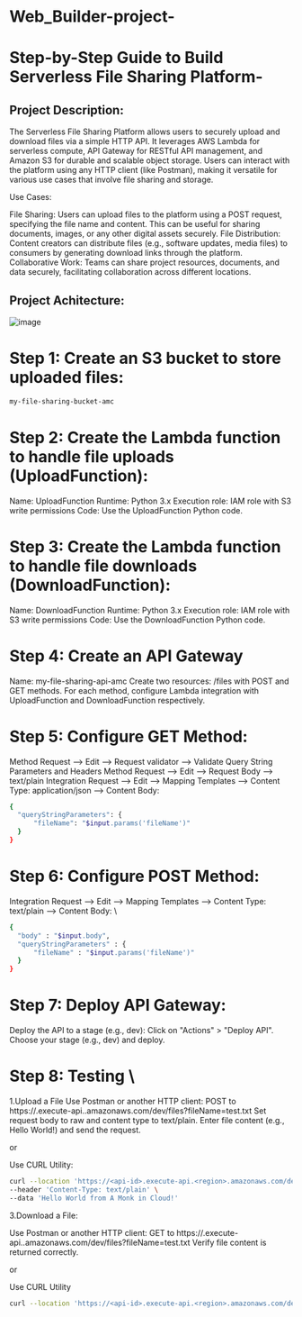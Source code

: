 # Web_Builder-project-

# Step-by-Step Guide to Build Serverless File Sharing Platform-

## Project Description:
The Serverless File Sharing Platform allows users to securely upload and download files via a simple HTTP API. It leverages AWS Lambda for serverless compute, API Gateway for RESTful API management, and Amazon S3 for durable and scalable object storage. Users can interact with the platform using any HTTP client (like Postman), making it versatile for various use cases that involve file sharing and storage.

Use Cases:

File Sharing: Users can upload files to the platform using a POST request, specifying the file name and content. This can be useful for sharing documents, images, or any other digital assets securely.
File Distribution: Content creators can distribute files (e.g., software updates, media files) to consumers by generating download links through the platform.
Collaborative Work: Teams can share project resources, documents, and data securely, facilitating collaboration across different locations.

## Project Achitecture:
![image](https://github.com/user-attachments/assets/01a5c0e2-1f03-4daa-97e7-3bf96fcc6150)

# Step 1: Create an S3 bucket to store uploaded files:
```bash
my-file-sharing-bucket-amc
```
# Step 2: Create the Lambda function to handle file uploads (UploadFunction):
Name: UploadFunction
Runtime: Python 3.x
Execution role: IAM role with S3 write permissions
Code: Use the UploadFunction Python code.

# Step 3: Create the Lambda function to handle file downloads (DownloadFunction):
Name: DownloadFunction
Runtime: Python 3.x
Execution role: IAM role with S3 write permissions
Code: Use the DownloadFunction Python code.

# Step 4: Create an API Gateway
Name: my-file-sharing-api-amc
Create two resources: /files with POST and GET methods.
For each method, configure Lambda integration with UploadFunction and DownloadFunction respectively.

# Step 5: Configure GET Method:
Method Request --> Edit --> Request validator --> Validate Query String Parameters and Headers
Method Request --> Edit --> Request Body --> text/plain
Integration Request --> Edit --> Mapping Templates --> Content Type: application/json --> Content Body:
```bash
{
  "queryStringParameters": {
      "fileName": "$input.params('fileName')"
  }
}
```
# Step 6: Configure POST Method:
Integration Request --> Edit --> Mapping Templates --> Content Type: text/plain --> Content Body: \
```bash
{
  "body" : "$input.body",
  "queryStringParameters" : {
      "fileName" : "$input.params('fileName')"
  }
}
```
# Step 7: Deploy API Gateway:
Deploy the API to a stage (e.g., dev):
Click on "Actions" > "Deploy API".
Choose your stage (e.g., dev) and deploy.

# Step 8: Testing \

  1.Upload a File
  Use Postman or another HTTP client:
  POST to https://.execute-api..amazonaws.com/dev/files?fileName=test.txt
  Set request body to raw and content type to text/plain.
  Enter file content (e.g., Hello World!) and send the request.

  or

  Use CURL Utility:
  ```bash
  curl --location 'https://<api-id>.execute-api.<region>.amazonaws.com/dev/files?fileName=test.txt' \
  --header 'Content-Type: text/plain' \
  --data 'Hello World from A Monk in Cloud!'
  ```
  3.Download a File:

  Use Postman or another HTTP client:
  GET to https://.execute-api..amazonaws.com/dev/files?fileName=test.txt
  Verify file content is returned correctly.

  or

  Use CURL Utility
  ```bash 
  curl --location 'https://<api-id>.execute-api.<region>.amazonaws.com/dev/files?fileName=test.txt'
  ```
